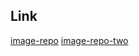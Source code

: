 ## Link

[image-repo](https://test-jkyll.github.io/image-repo/)
[image-repo-two](https://test-jkyll.github.io/image-repo-two/)
